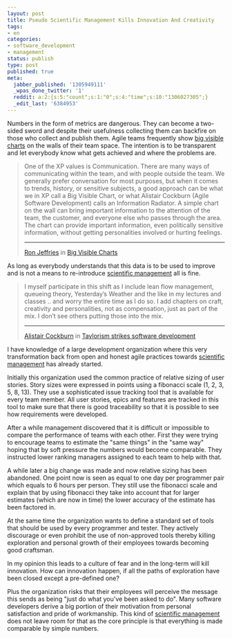 ```yaml
---
layout: post
title: Pseudo Scientific Management Kills Innovation And Creativity
tags:
- en
categories:
- software_development
- management
status: publish
type: post
published: true
meta:
  jabber_published: '1305949111'
  _wpas_done_twitter: '1'
  reddit: a:2:{s:5:"count";s:1:"0";s:4:"time";s:10:"1306027305";}
  _edit_last: '6384953'
---
```

Numbers in the form of metrics are dangerous. They can become a two-sided sword and despite their usefulness collecting them can backfire on those who collect and publish them. Agile teams frequently show <a href="http://xprogramming.com/articles/bigvisiblecharts/">big visible charts</a> on the walls of their team space. The intention is to be transparent and let everybody know what gets achieved and where the problems are.

<blockquote>
	One of the XP values is Communication. There are many ways of communicating within the team, and with people outside the team. We generally prefer conversation for most purposes, but when it comes to trends, history, or sensitive subjects, a good approach can be what we in XP call a Big Visible Chart, or what Alistair Cockburn (Agile Software Development) calls an Information Radiator. A simple chart on the wall can bring important information to the attention of the team, the customer, and everyone else who passes through the area. The chart can provide important information, even politically sensitive information, without getting personalities involved or hurting feelings.
	<hr />
	<p><a href="http://xprogramming.com/">Ron Jeffries</a> in <a href="http://xprogramming.com/articles/bigvisiblecharts/">Big Visible Charts</a></p>
</blockquote>

As long as everybody understands that this data is to be used to improve and is not a means to re-introduce <a href="http://en.wikipedia.org/wiki/Scientific_management">scientific management</a> all is fine.

<blockquote>
	I myself participate in this shift as I include lean flow management, queueing theory, Yesterday’s Weather and the like in my lectures and classes .. and worry the entire time as I do so. I add chapters on craft, creativity and personalities, not as compensation, just as part of the mix. I don’t see others putting those into the mix.
	<hr />
	<p><a href="http://alistair.cockburn.us/">Alistair Cockburn</a> in <a href="http://alistair.cockburn.us/Taylorism+strikes+software+development">Taylorism strikes software development</a></p>
</blockquote>

I have knowledge of a large development organization where this very transformation back from open and honest agile practices towards <a href="http://en.wikipedia.org/wiki/Scientific_management">scientific management</a> has already started.

Initially this organization used the common practice of relative sizing of user stories. Story sizes were expressed in points using a fibonacci scale (1, 2, 3, 5, 8, 13). They use a sophisticated issue tracking tool that is available for every team member. All user stories, epics and features are tracked in this tool to make sure that there is good traceability so that it is possible to see how requirements were developed.

After a while management discovered that it is difficult or impossible to compare the performance of teams with each other. First they were trying to encourage teams to estimate the "same things" in the "same way" hoping that by soft pressure the numbers would become comparable. They instructed lower ranking managers assigned to each team to help with that.

A while later a big change was made and now relative sizing has been abandoned. One point now is seen as equal to one day per programmer pair which equals to 6 hours per person. They still use the fibonacci scale and explain that by using fibonacci they take into account that for larger estimates (which are now in time) the lower accuracy of the estimate has been factored in.

At the same time the organization wants to define a standard set of tools that should be used by every programmer and tester. They actively discourage or even prohibit the use of non-approved tools thereby killing exploration and personal growth of their employees towards becoming good craftsman.

In my opinion this leads to a culture of fear and in the long-term will kill innovation. How can innovation happen, if all the paths of exploration have been closed except a pre-defined one?

Plus the organization risks that their employees will perceive the message this sends as being "just do what you've been asked to do". Many software developers derive a big portion of their motivation from personal satisfaction and pride of workmanship. This kind of <a href="http://en.wikipedia.org/wiki/Scientific_management">scientific management</a> does not leave room for that as the core principle is that everything is made comparable by simple numbers.
